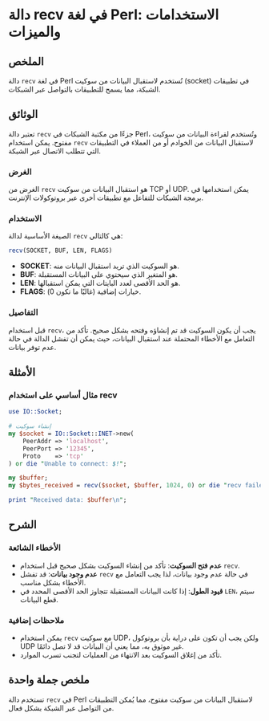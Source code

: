 <!--
Meta Description: # دالة recv في لغة Perl: الاستخدامات والميزات ## الملخص دالة `recv` في لغة Perl تُستخدم لاستقبال البيانات من سوكيت (socket) في تطبيقات الشبكة، مما يسم...
Meta Keywords: recv, البيانات, socket, perl, سوكيت
-->

# دالة recv في لغة Perl: الاستخدامات والميزات

## الملخص
دالة `recv` في لغة Perl تُستخدم لاستقبال البيانات من سوكيت (socket) في تطبيقات الشبكة، مما يسمح للتطبيقات بالتواصل عبر الشبكات.

## الوثائق
تعتبر دالة `recv` جزءًا من مكتبة الشبكات في Perl، وتُستخدم لقراءة البيانات من سوكيت مفتوح. يمكن استخدام `recv` لاستقبال البيانات من الخوادم أو من العملاء في التطبيقات التي تتطلب الاتصال عبر الشبكة.

### الغرض
الغرض من `recv` هو استقبال البيانات من سوكيت TCP أو UDP. يمكن استخدامها في برمجة الشبكات للتفاعل مع تطبيقات أخرى عبر بروتوكولات الإنترنت.

### الاستخدام
الصيغة الأساسية لدالة `recv` هي كالتالي:

```perl
recv(SOCKET, BUF, LEN, FLAGS)
```

- **SOCKET**: هو السوكيت الذي تريد استقبال البيانات منه.
- **BUF**: هو المتغير الذي سيحتوي على البيانات المستقبلة.
- **LEN**: هو الحد الأقصى لعدد البايتات التي يمكن استقبالها.
- **FLAGS**: خيارات إضافية (غالبًا ما تكون 0).

### التفاصيل
قبل استخدام `recv`، يجب أن يكون السوكيت قد تم إنشاؤه وفتحه بشكل صحيح. تأكد من التعامل مع الأخطاء المحتملة عند استقبال البيانات، حيث يمكن أن تفشل الدالة في حالة عدم توفر بيانات.

## الأمثلة
### مثال أساسي على استخدام recv
```perl
use IO::Socket;

# إنشاء سوكيت
my $socket = IO::Socket::INET->new(
    PeerAddr => 'localhost',
    PeerPort => '12345',
    Proto    => 'tcp'
) or die "Unable to connect: $!";

my $buffer;
my $bytes_received = recv($socket, $buffer, 1024, 0) or die "recv failed: $!";

print "Received data: $buffer\n";
```

## الشرح
### الأخطاء الشائعة
- **عدم فتح السوكيت**: تأكد من إنشاء السوكيت بشكل صحيح قبل استخدام `recv`.
- **عدم وجود بيانات**: قد تفشل `recv` في حالة عدم وجود بيانات، لذا يجب التعامل مع الأخطاء بشكل مناسب.
- **قيود الطول**: إذا كانت البيانات المستقبلة تتجاوز الحد الأقصى المحدد في `LEN`، سيتم قطع البيانات.

### ملاحظات إضافية
- يمكن استخدام `recv` مع سوكيت UDP، ولكن يجب أن تكون على دراية بأن بروتوكول UDP غير موثوق به، مما يعني أن البيانات قد لا تصل دائمًا.
- تأكد من إغلاق السوكيت بعد الانتهاء من العمليات لتجنب تسرب الموارد.

## ملخص جملة واحدة
تستخدم دالة `recv` في Perl لاستقبال البيانات من سوكيت مفتوح، مما يُمكن التطبيقات من التواصل عبر الشبكة بشكل فعال.